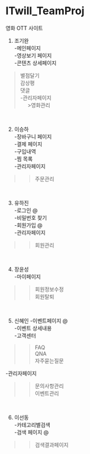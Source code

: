 # ITwill_TeamProj
영화 OTT 사이트
<br>
1. 조기완<br>
-메인페이지<br>
-영상보기 페이지<br>
-콘텐츠 상세페이지<br>
>별점달기<br>
>감상평<br>
>댓글<br>
-관리자페이지<br>
&nbsp;&nbsp;&nbsp;&nbsp;&nbsp;>영화관리<br>
<br>

2. 이승하<br>
-장바구니 페이지<br>
-결제 페이지<br>
-구입내역<br>
-찜 목록<br>
-관리자페이지<br>
>>주문관리<br>
<br>

3. 유하진<br>
-로그인 @<br>
-비밀번호 찾기<br>
-회원가입 @<br>
-관리자페이지
>>회원관리<br>
<br>

4. 장윤성<br>
-마이페이지<br>
>>회원정보수정<br>
>>회원탈퇴<br>
<br>

5. 신혜인
-이벤트페이지 @<br>
-이벤트 상세내용<br>
-고객센터<br>
>>FAQ<br>
>>QNA<br>
>>자주묻는질문<br>

-관리자페이지<br>
>>문의사항관리<br>
>>이벤트관리<br>
<br>

6. 이선동<br>
-카테고리별검색<br>
-검색 페이지 @<br>
>>검색결과페이지<br>
